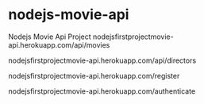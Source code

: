 # nodejs-movie-api
Nodejs Movie Api Project
nodejsfirstprojectmovie-api.herokuapp.com/api/movies

nodejsfirstprojectmovie-api.herokuapp.com/api/directors

nodejsfirstprojectmovie-api.herokuapp.com/register

nodejsfirstprojectmovie-api.herokuapp.com/authenticate